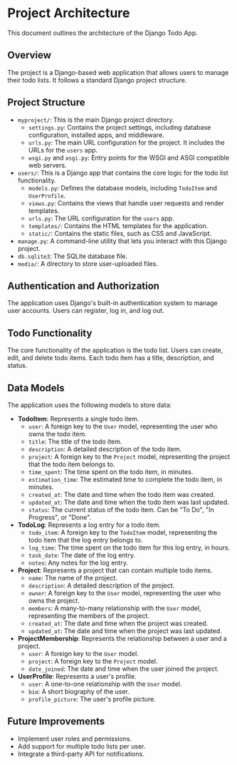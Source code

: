 # Project Architecture

This document outlines the architecture of the Django Todo App.

## Overview

The project is a Django-based web application that allows users to manage their todo lists. It follows a standard Django project structure.

## Project Structure

* `myproject/`: This is the main Django project directory.
    * `settings.py`: Contains the project settings, including database configuration, installed apps, and middleware.
    * `urls.py`: The main URL configuration for the project. It includes the URLs for the `users` app.
    * `wsgi.py` and `asgi.py`: Entry points for the WSGI and ASGI compatible web servers.
* `users/`: This is a Django app that contains the core logic for the todo list functionality.
    * `models.py`: Defines the database models, including `TodoItem` and `UserProfile`.
    * `views.py`: Contains the views that handle user requests and render templates.
    * `urls.py`: The URL configuration for the `users` app.
    * `templates/`: Contains the HTML templates for the application.
    * `static/`: Contains the static files, such as CSS and JavaScript.
* `manage.py`: A command-line utility that lets you interact with this Django project.
* `db.sqlite3`: The SQLite database file.
* `media/`: A directory to store user-uploaded files.

## Authentication and Authorization

The application uses Django's built-in authentication system to manage user accounts. Users can register, log in, and log out.

## Todo Functionality

The core functionality of the application is the todo list. Users can create, edit, and delete todo items. Each todo item has a title, description, and status.

## Data Models

The application uses the following models to store data:

*   **TodoItem**: Represents a single todo item.
    *   `user`: A foreign key to the `User` model, representing the user who owns the todo item.
    *   `title`: The title of the todo item.
    *   `description`: A detailed description of the todo item.
    *   `project`: A foreign key to the `Project` model, representing the project that the todo item belongs to.
    *   `time_spent`: The time spent on the todo item, in minutes.
    *   `estimation_time`: The estimated time to complete the todo item, in minutes.
    *   `created_at`: The date and time when the todo item was created.
    *   `updated_at`: The date and time when the todo item was last updated.
    *   `status`: The current status of the todo item. Can be "To Do", "In Progress", or "Done".
*   **TodoLog**: Represents a log entry for a todo item.
    *   `todo_item`: A foreign key to the `TodoItem` model, representing the todo item that the log entry belongs to.
    *   `log_time`: The time spent on the todo item for this log entry, in hours.
    *   `task_date`: The date of the log entry.
    *   `notes`: Any notes for the log entry.
*   **Project**: Represents a project that can contain multiple todo items.
    *   `name`: The name of the project.
    *   `description`: A detailed description of the project.
    *   `owner`: A foreign key to the `User` model, representing the user who owns the project.
    *   `members`: A many-to-many relationship with the `User` model, representing the members of the project.
    *   `created_at`: The date and time when the project was created.
    *   `updated_at`: The date and time when the project was last updated.
*   **ProjectMembership**: Represents the relationship between a user and a project.
    *   `user`: A foreign key to the `User` model.
    *   `project`: A foreign key to the `Project` model.
    *   `date_joined`: The date and time when the user joined the project.
*   **UserProfile**: Represents a user's profile.
    *   `user`: A one-to-one relationship with the `User` model.
    *   `bio`: A short biography of the user.
    *   `profile_picture`: The user's profile picture.

## Future Improvements

* Implement user roles and permissions.
* Add support for multiple todo lists per user.
* Integrate a third-party API for notifications.
